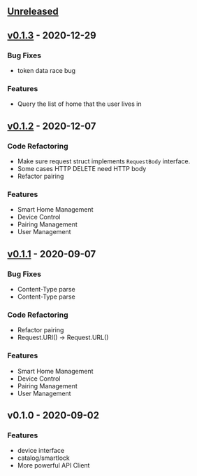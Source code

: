 <a name="unreleased"></a>
## [Unreleased]


<a name="v0.1.3"></a>
## [v0.1.3] - 2020-12-29
### Bug Fixes
- token data race bug

### Features
- Query the list of home that the user lives in


<a name="v0.1.2"></a>
## [v0.1.2] - 2020-12-07
### Code Refactoring
- Make sure request struct implements `RequestBody` interface.
- Some cases HTTP DELETE need HTTP body
- Refactor pairing

### Features
- Smart Home Management
- Device Control
- Pairing Management
- User Management


<a name="v0.1.1"></a>
## [v0.1.1] - 2020-09-07
### Bug Fixes
- Content-Type parse
- Content-Type parse

### Code Refactoring
- Refactor pairing
- Request.URI() -> Request.URL()

### Features
- Smart Home Management
- Device Control
- Pairing Management
- User Management


<a name="v0.1.0"></a>
## v0.1.0 - 2020-09-02
### Features
- device interface
- catalog/smartlock
- More powerful API Client


[Unreleased]: https://github.com/yunjuiot/tuyacloud/compare/v0.1.3...HEAD
[v0.1.3]: https://github.com/yunjuiot/tuyacloud/compare/v0.1.2...v0.1.3
[v0.1.2]: https://github.com/yunjuiot/tuyacloud/compare/v0.1.1...v0.1.2
[v0.1.1]: https://github.com/yunjuiot/tuyacloud/compare/v0.1.0...v0.1.1

